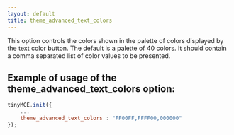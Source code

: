 ```yaml
---
layout: default
title: theme_advanced_text_colors
---
```


This option controls the colors shown in the palette of colors displayed by the text color button. The default is a palette of 40 colors. It should contain a comma separated list of color values to be presented.

## Example of usage of the theme_advanced_text_colors option:

```js
tinyMCE.init({
	...
	theme_advanced_text_colors : "FF00FF,FFFF00,000000"
});
```

